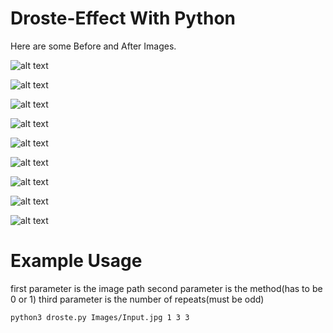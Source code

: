 # Droste-Effect With Python
Here are some Before and After Images.


![alt text](Images/PrettyGirl.jpg)



![alt text](OutputImages/PrettyGirl.jpg-1.0.2-0.9.5-5.jpg/final-1.0.2-0.9.5-5.jpg)



![alt text](Images/image067.jpg)



![alt text](OutputImages/image067.jpg-1.0.2-0.99.3-1.jpg/final-1.0.2-0.99.3-1.jpg)



![alt text](Images/clock.jpg)


![alt text](OutputImages/image067.jpg-1.0.2-0.99.3-1.jpg/final-1.0.2-0.99.3-1.jpg)



![alt text](Images/b.jpg)


![alt text](OutputImages/final-1.0.2-0.99.3-3.jpg)


![alt text](OutputImages/final-1.0.2-0.99.5-5.jpg)

# Example Usage
first parameter is the image path
second parameter is the method(has to be 0 or 1)
third parameter is the number of repeats(must be odd)
```
python3 droste.py Images/Input.jpg 1 3 3
```
